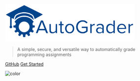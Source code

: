 <img alt="AutoGrader" width="420" src="_media/logo_with_text.svg?sanitize=true">

> A simple, secure, and versatile way to automatically grade programming assignments

[GitHub](https://github.com/ovsyanka83/autograder/)
[Get Started](#Installation)

![color](#f7f7ee)
